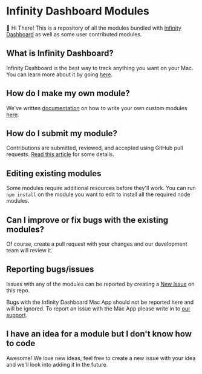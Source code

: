 # Infinity Dashboard Modules

👋 Hi There! This is a repository of all the modules bundled with [Infinity Dashboard](https://infinitydashboard.com/) as well as some user contributed modules. 

## What is Infinity Dashboard?
Infinity Dashboard is the best way to track anything you want on your Mac. You can learn more about it by going [here](https://infinitydashboard.com/).

## How do I make my own module?
We've written [documentation](http://infinitydashboard.com/tutorial/README.html) on how to write your own custom modules [here](http://infinitydashboard.com/tutorial/README.html).

## How do I submit my module?
Contributions are submitted, reviewed, and accepted using GitHub pull requests. [Read this article](https://help.github.com/articles/using-pull-requests) for some details.


## Editing existing modules
Some modules require additional resources before they'll work. You can run `npm install` on the module you want to edit to install all the required node modules.

## Can I improve or fix bugs with the existing modules?
Of course, create a pull request with your changes and our development team will review it.

## Reporting bugs/issues
Issues with any of the modules can be reported by creating a [New Issue](https://github.com/fiplab/Infinity-Dashboard-Modules/issues/new) on this repo. 

Bugs with the Infinity Dashboard Mac App should not be reported here and will be ignored. To report an issue with the Mac App please write in to [our support](https://support.fiplab.com/hc/en-us/requests/new).

## I have an idea for a module but I don't know how to code
Awesome! We love new ideas, feel free to create a new issue with your idea and we'll look into adding it in the future. 
